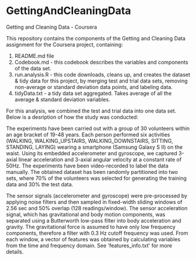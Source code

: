 # GettingAndCleaningData

Getting and Cleaning Data - Coursera

This repository contains the components of the Getting and Cleaning Data assignment for the Coursera project, containing:

1. README.md file
2. Codebook.md - this codebook describes the variables and components of the data set.
3. run.analysis.R - this code downloads, cleans up, and creates the dataset & tidy data for this project, by merging test and trial data sets, removing non-average or standard deviation data points, and labeling data.
4. tidyData.txt - a tidy data set aggregated. Takes average of all the average & standard deviation variables.

For this analysis, we combined the test and trial data into one data set. Below is a desription of how the study was conducted:

The experiments have been carried out with a group of 30 volunteers within an age bracket of 19-48 years. Each person performed six activities (WALKING, WALKING_UPSTAIRS, WALKING_DOWNSTAIRS, SITTING, STANDING, LAYING) wearing a smartphone (Samsung Galaxy S II) on the waist. Using its embedded accelerometer and gyroscope, we captured 3-axial linear acceleration and 3-axial angular velocity at a constant rate of 50Hz. The experiments have been video-recorded to label the data manually. The obtained dataset has been randomly partitioned into two sets, where 70% of the volunteers was selected for generating the training data and 30% the test data. 

The sensor signals (accelerometer and gyroscope) were pre-processed by applying noise filters and then sampled in fixed-width sliding windows of 2.56 sec and 50% overlap (128 readings/window). The sensor acceleration signal, which has gravitational and body motion components, was separated using a Butterworth low-pass filter into body acceleration and gravity. The gravitational force is assumed to have only low frequency components, therefore a filter with 0.3 Hz cutoff frequency was used. From each window, a vector of features was obtained by calculating variables from the time and frequency domain. See 'features_info.txt' for more details. 




